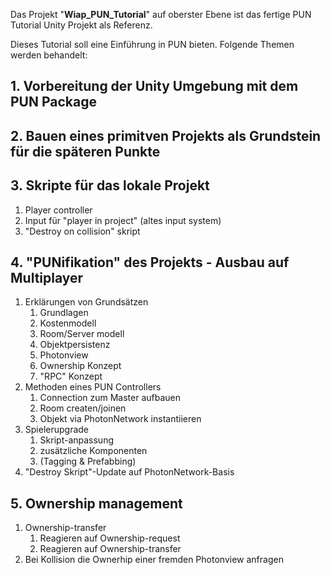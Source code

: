 Das Projekt "**Wiap_PUN_Tutorial**" auf oberster Ebene ist das fertige PUN Tutorial Unity Projekt als Referenz.

Dieses Tutorial soll eine Einführung in PUN bieten. Folgende Themen werden behandelt:

## 1. Vorbereitung der Unity Umgebung mit dem PUN Package
## 2. Bauen eines primitven Projekts als Grundstein für die späteren Punkte
## 3. Skripte für das lokale Projekt
1. Player controller
2. Input für "player in project" (altes input system)
3. "Destroy on collision" skript
## 4. "PUNifikation" des Projekts - Ausbau auf Multiplayer
1. Erklärungen von Grundsätzen
	1. Grundlagen
	2. Kostenmodell
	3. Room/Server modell
	4. Objektpersistenz
	5. Photonview
	6. Ownership Konzept
	7. "RPC" Konzept
2. Methoden eines PUN Controllers
	1. Connection zum Master aufbauen
	2. Room createn/joinen
	3. Objekt via PhotonNetwork instantiieren
3. Spielerupgrade
	1. Skript-anpassung
	2. zusätzliche Komponenten
	3. (Tagging & Prefabbing)
4. "Destroy Skript"-Update auf PhotonNetwork-Basis
## 5. Ownership management
1. Ownership-transfer
	1. Reagieren auf Ownership-request
	2. Reagieren auf Ownership-transfer
2. Bei Kollision die Ownerhip einer fremden Photonview anfragen